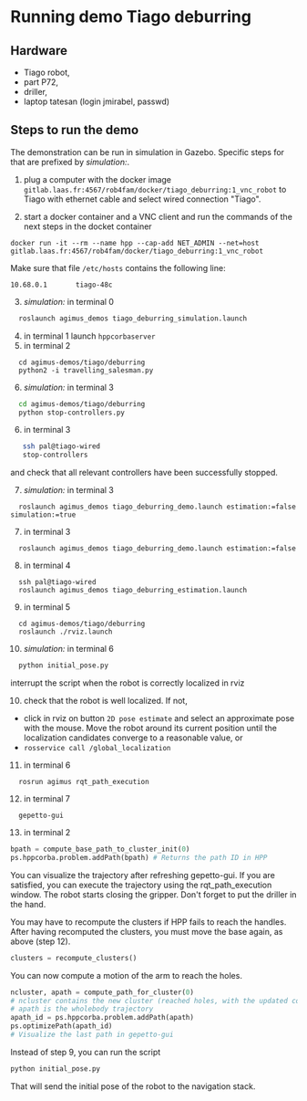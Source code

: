 # Running demo Tiago deburring
## Hardware
  - Tiago robot,
  - part P72,
  - driller,
  - laptop tatesan (login jmirabel, passwd)

## Steps to run the demo

The demonstration can be run in simulation in Gazebo. Specific steps for that are prefixed by *simulation:*.

1. plug a computer with the docker image
   `gitlab.laas.fr:4567/rob4fam/docker/tiago_deburring:1_vnc_robot`
   to Tiago with ethernet cable and select wired connection "Tiago".

2. start a docker container and a VNC client and run the commands of the next
   steps in the docket container
```
docker run -it --rm --name hpp --cap-add NET_ADMIN --net=host gitlab.laas.fr:4567/rob4fam/docker/tiago_deburring:1_vnc_robot
```
  Make sure that file `/etc/hosts` contains the following line:
```
10.68.0.1       tiago-48c
```

3. *simulation:* in terminal 0
```bash
  roslaunch agimus_demos tiago_deburring_simulation.launch
```

4. in terminal 1 launch `hppcorbaserver`
5. in terminal 2
```
  cd agimus-demos/tiago/deburring
  python2 -i travelling_salesman.py
```

6. *simulation:* in terminal 3
```bash
  cd agimus-demos/tiago/deburring
  python stop-controllers.py
```

6. in terminal 3
```bash
   ssh pal@tiago-wired
   stop-controllers
```
and check that all relevant controllers have been successfully stopped.

7. *simulation:* in terminal 3
```
  roslaunch agimus_demos tiago_deburring_demo.launch estimation:=false simulation:=true
```

7. in terminal 3
```
  roslaunch agimus_demos tiago_deburring_demo.launch estimation:=false
```

8. in terminal 4
```
  ssh pal@tiago-wired
  roslaunch agimus_demos tiago_deburring_estimation.launch
```

9. in terminal 5
```
  cd agimus-demos/tiago/deburring
  roslaunch ./rviz.launch
```

10. *simulation:* in terminal 6
```python
  python initial_pose.py
```
interrupt the script when the robot is correctly localized in rviz

10. check that the robot is well localized. If not,
  - click in rviz on button `2D pose estimate` and select an approximate pose
    with the mouse. Move the robot around its current position until the
    localization candidates converge to a reasonable value, or
  - `rosservice call /global_localization`

11. in terminal 6
```
  rosrun agimus rqt_path_execution
```

12. in terminal 7
```
  gepetto-gui
```

13. in terminal 2
```python
bpath = compute_base_path_to_cluster_init(0)
ps.hppcorba.problem.addPath(bpath) # Returns the path ID in HPP
```
You can visualize the trajectory after refreshing gepetto-gui. If you are
satisfied, you can execute the trajectory using the rqt_path_execution window.
The robot starts closing the gripper. Don't forget to put the driller in the
hand.

You may have to recompute the clusters if HPP fails to reach the handles. After
having recomputed the clusters, you must move the base again, as above
(step 12).
```python
clusters = recompute_clusters()
```
You can now compute a motion of the arm to reach the holes.
```python
ncluster, apath = compute_path_for_cluster(0)
# ncluster contains the new cluster (reached holes, with the updated configs)
# apath is the wholebody trajectory
apath_id = ps.hppcorba.problem.addPath(apath)
ps.optimizePath(apath_id)
# Visualize the last path in gepetto-gui
```


Instead of step 9, you can run the script
```python
python initial_pose.py
```
That will send the initial pose of the robot to the navigation stack.
